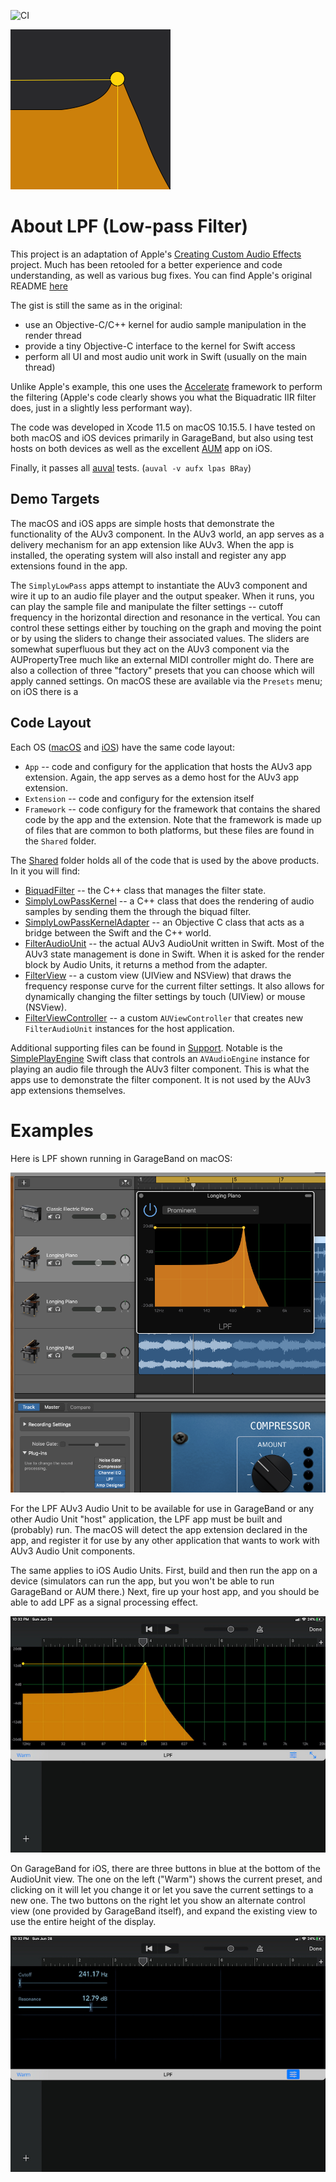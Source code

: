 ![CI](https://github.com/bradhowes/LPF/workflows/CI/badge.svg?branch=main)

![](Shared/Resources/LPF/256px.png)

# About LPF (Low-pass Filter)

This project is an adaptation of Apple's [Creating Custom Audio
Effects](https://developer.apple.com/documentation/audiotoolbox/audio_unit_v3_plug-ins/creating_custom_audio_effects)
project. Much has been retooled for a better experience and code understanding, as well as various bug fixes.
You can find Apple's original README [here](Documentation/APPLE_README.md)

The gist is still the same as in the original:

* use an Objective-C/C++ kernel for audio sample manipulation in the render thread
* provide a tiny Objective-C interface to the kernel for Swift access
* perform all UI and most audio unit work in Swift (usually on the main thread)

Unlike Apple's example, this one uses the [Accelerate](https://developer.apple.com/documentation/accelerate)
framework to perform the filtering (Apple's code clearly shows you what the Biquadratic IIR filter does, just in
a slightly less performant way).

The code was developed in Xcode 11.5 on macOS 10.15.5. I have tested on both macOS and iOS devices primarily in
GarageBand, but also using test hosts on both devices as well as the excellent
[AUM](https://apps.apple.com/us/app/aum-audio-mixer/id1055636344) app on iOS.

Finally, it passes all
[auval](https://developer.apple.com/library/archive/documentation/MusicAudio/Conceptual/AudioUnitProgrammingGuide/AudioUnitDevelopmentFundamentals/AudioUnitDevelopmentFundamentals.html)
tests. (`auval -v aufx lpas BRay`)

## Demo Targets

The macOS and iOS apps are simple hosts that demonstrate the functionality of the AUv3 component. In the AUv3 world,
an app serves as a delivery mechanism for an app extension like AUv3. When the app is installed, the operating system will
also install and register any app extensions found in the app.

The `SimplyLowPass` apps attempt to instantiate the AUv3 component and wire it up to an audio file player and the output speaker.
When it runs, you can play the sample file and manipulate the filter settings -- cutoff frequency in the horizontal direction and 
resonance in the vertical. You can control these settings either by touching on the graph and moving the point or by using the sliders
to change their associated values. The sliders are somewhat superfluous but they act on the AUv3 component via the AUPropertyTree much
like an external MIDI controller might do. There are also a collection of three "factory" presets that you can choose which will apply canned 
settings. On macOS these are available via the `Presets` menu; on iOS there is a 

## Code Layout

Each OS ([macOS](macOS) and [iOS](iOS)) have the same code layout:

* `App` -- code and configury for the application that hosts the AUv3 app extension. Again, the app serves as a demo host for the AUv3 app
extension.
* `Extension` -- code and configury for the extension itself
* `Framework` -- code configury for the framework that contains the shared code by the app and the extension. Note that the framework is
made up of files that are common to both platforms, but these files are found in the `Shared` folder.

The [Shared](Shared) folder holds all of the code that is used by the above products. In it you will find:

* [BiquadFilter](Shared/Kernel/BiquadFilter.hpp) -- the C++ class that manages the filter state.
* [SimplyLowPassKernel](Shared/Kernel/SimplyLowPassKernel.hpp) -- a C++ class that does the rendering of audio samples by sending them
the through the biquad filter.
* [SimplyLowPassKernelAdapter](Shared/Kernel/SimplyLowPassKernelAdapter.hpp) -- an Objective C class that acts as a bridge between the
Swift and the C++ world.
* [FilterAudioUnit](Shared/FilterAudioUnit.swift) -- the actual AUv3 AudioUnit written in Swift. Most of the AUv3 state management is done in
Swift. When it is asked for the render block by Audio Units, it returns a method from the adapter.
* [FilterView](Shared/User%20Interface/FilterView.swift) -- a custom view (UIView and NSView) that draws the frequency response curve for
the current filter settings. It also allows for dynamically changing the filter settings by touch (UIView) or mouse (NSView).
* [FilterViewController](Shared/User%20Interface/FilterViewController.swift) -- a custom `AUViewController` that creates
new `FilterAudioUnit` instances for the host application.

Additional supporting files can be found in [Support](Shared/Support). Notable is the 
[SimplePlayEngine](Shared/Support/Audio/SimplePlayEngine.swift) Swift class that controls an `AVAudioEngine` instance for playing an audio
file through the AUv3 filter component. This is what the apps use to demonstrate the filter component. It is not used by the AUv3 app 
extensions themselves.

# Examples

Here is LPF shown running in GarageBand on macOS:

![](Documentation/GarageBand1.png)

For the LPF AUv3 Audio Unit to be available for use in GarageBand or any other Audio Unit "host" application,
the LPF app must be built and (probably) run. The macOS will detect the app extension declared in the app, and
register it for use by any other application that wants to work with AUv3 Audio Unit components.

The same applies to iOS Audio Units. First, build and then run the app on a device (simulators can run the app,
but you won't be able to run GarageBand or AUM there.) Next, fire up your host app, and you should be able to
add LPF as a signal processing effect.

![](Documentation/GarageBand2.jpg)

On GarageBand for iOS, there are three buttons in blue at the bottom of the AudioUnit view. The one on the left
("Warm") shows the current preset, and clicking on it will let you change it or let you save the current
settings to a new one. The two buttons on the right let you show an alternate control view (one provided by
GarageBand itself), and expand the existing view to use the entire height of the display.

![](Documentation/GarageBand3.jpg)
